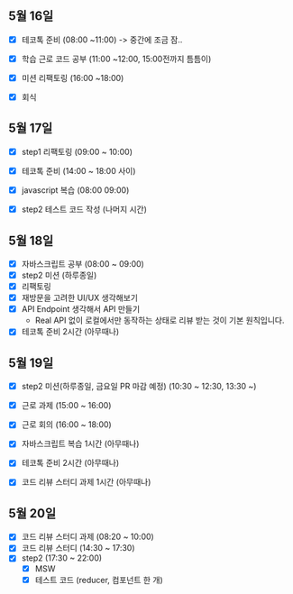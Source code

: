## 5월 16일

- [x] 테코톡 준비 (08:00 ~11:00) -> 중간에 조금 잠..
- [x] 학습 근로 코드 공부 (11:00 ~12:00, 15:00전까지 틈틈이)
- [x] 미션 리팩토링 (16:00 ~18:00)
- [x] 회식


## 5월 17일

- [x] step1 리팩토링 (09:00 ~ 10:00)
- [x] 테코톡 준비 (14:00 ~ 18:00 사이)
- [x] javascript 복습 (08:00  09:00)
- [x] step2 테스트 코드 작성 (나머지 시간)


## 5월 18일

- [x] 자바스크립트 공부 (08:00 ~ 09:00)
- [x] step2 미션 (하루종일)
 - [x] 리팩토링
 - [x] 재방문을 고려한 UI/UX 생각해보기
 - [x] API Endpoint 생각해서 API 만들기
   * Real API 없이 로컬에서만 동작하는 상태로 리뷰 받는 것이 기본 원칙입니다.
- [x] 테코톡 준비 2시간 (아무때나)

## 5월 19일

- [x] step2 미션(하루종일, 금요일 PR 마감 예정) (10:30 ~ 12:30, 13:30 ~)
- [x] 근로 과제 (15:00 ~ 16:00)
- [x] 근로 회의 (16:00 ~ 18:00)
- [x] 자바스크립트 복습 1시간 (아무때나)
- [x] 테코톡 준비 2시간 (아무때나)
- [x] 코드 리뷰 스터디 과제 1시간 (아무때나)


## 5월 20일

- [x] 코드 리뷰 스터디 과제 (08:20 ~ 10:00)
- [x] 코드 리뷰 스터디 (14:30 ~ 17:30)
- [x] step2 (17:30 ~ 22:00)
  - [x] MSW
  - [x] 테스트 코드 (reducer, 컴포넌트 한 개)
